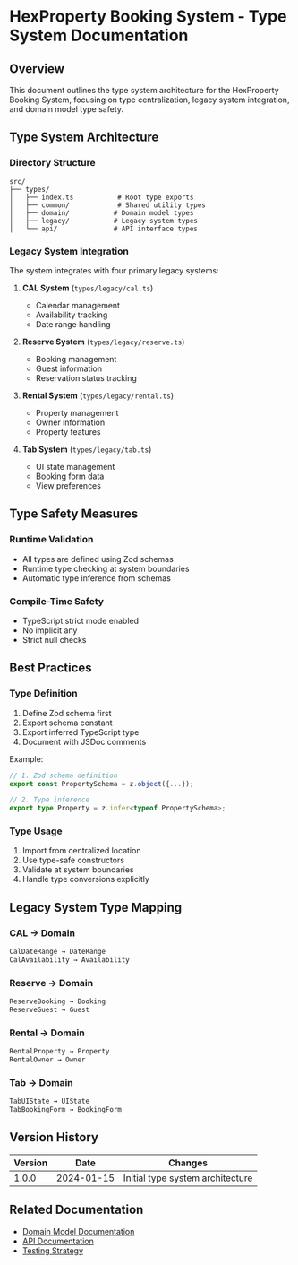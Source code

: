 # HexProperty Booking System - Type System Documentation

## Overview
This document outlines the type system architecture for the HexProperty Booking System, focusing on type centralization, legacy system integration, and domain model type safety.

## Type System Architecture

### Directory Structure
```
src/
├── types/
│   ├── index.ts           # Root type exports
│   ├── common/            # Shared utility types
│   ├── domain/           # Domain model types
│   ├── legacy/           # Legacy system types
│   └── api/              # API interface types
```

### Legacy System Integration
The system integrates with four primary legacy systems:

1. **CAL System** (`types/legacy/cal.ts`)
   - Calendar management
   - Availability tracking
   - Date range handling

2. **Reserve System** (`types/legacy/reserve.ts`)
   - Booking management
   - Guest information
   - Reservation status tracking

3. **Rental System** (`types/legacy/rental.ts`)
   - Property management
   - Owner information
   - Property features

4. **Tab System** (`types/legacy/tab.ts`)
   - UI state management
   - Booking form data
   - View preferences

## Type Safety Measures

### Runtime Validation
- All types are defined using Zod schemas
- Runtime type checking at system boundaries
- Automatic type inference from schemas

### Compile-Time Safety
- TypeScript strict mode enabled
- No implicit any
- Strict null checks

## Best Practices

### Type Definition
1. Define Zod schema first
2. Export schema constant
3. Export inferred TypeScript type
4. Document with JSDoc comments

Example:
```typescript
// 1. Zod schema definition
export const PropertySchema = z.object({...});

// 2. Type inference
export type Property = z.infer<typeof PropertySchema>;
```

### Type Usage
1. Import from centralized location
2. Use type-safe constructors
3. Validate at system boundaries
4. Handle type conversions explicitly

## Legacy System Type Mapping

### CAL → Domain
```typescript
CalDateRange → DateRange
CalAvailability → Availability
```

### Reserve → Domain
```typescript
ReserveBooking → Booking
ReserveGuest → Guest
```

### Rental → Domain
```typescript
RentalProperty → Property
RentalOwner → Owner
```

### Tab → Domain
```typescript
TabUIState → UIState
TabBookingForm → BookingForm
```

## Version History

| Version | Date       | Changes                          |
|---------|------------|----------------------------------|
| 1.0.0   | 2024-01-15| Initial type system architecture |

## Related Documentation
- [Domain Model Documentation](../domain/DOMAIN.md)
- [API Documentation](../api/API.md)
- [Testing Strategy](../testing/TESTING.md)
